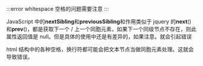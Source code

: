 :::error whitespace
空格的问题需要注意
:::

JavaScript 中的**nextSibling**和**previousSibling**和作用类似于 jquery 的**next**() 和**prev**()，都是获取下一个 / 上一个同胞元素，如果下一个同级节点不存在，则此属性返回值是 null。但是具体的使用中还是有差异的，如果注意。就会引起错误

html 结构中的各种空格，换行符都可能会把文本节点当做同胞元素处理。这就会导致错误。